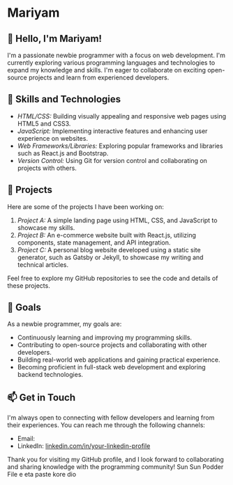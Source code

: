 # Mariyam

## 👋 Hello, I'm Mariyam!

I'm a passionate newbie programmer with a focus on web development. I'm currently exploring various programming languages and technologies to expand my knowledge and skills. I'm eager to collaborate on exciting open-source projects and learn from experienced developers.

## 🌱 Skills and Technologies

- *HTML/CSS:* Building visually appealing and responsive web pages using HTML5 and CSS3.
- *JavaScript:* Implementing interactive features and enhancing user experience on websites.
- *Web Frameworks/Libraries:* Exploring popular frameworks and libraries such as React.js and Bootstrap.
- *Version Control:* Using Git for version control and collaborating on projects with others.

## 💼 Projects

Here are some of the projects I have been working on:

1. *Project A:* A simple landing page using HTML, CSS, and JavaScript to showcase my skills.
2. *Project B:* An e-commerce website built with React.js, utilizing components, state management, and API integration.
3. *Project C:* A personal blog website developed using a static site generator, such as Gatsby or Jekyll, to showcase my writing and technical articles.

Feel free to explore my GitHub repositories to see the code and details of these projects.

## 🎯 Goals

As a newbie programmer, my goals are:

- Continuously learning and improving my programming skills.
- Contributing to open-source projects and collaborating with other developers.
- Building real-world web applications and gaining practical experience.
- Becoming proficient in full-stack web development and exploring backend technologies.

## 📫 Get in Touch

I'm always open to connecting with fellow developers and learning from their experiences. You can reach me through the following channels:

- Email: [](mailto:your-email@example.com)
- LinkedIn: [linkedin.com/in/your-linkedin-profile](https://linkedin.com/in/your-linkedin-profile)

Thank you for visiting my GitHub profile, and I look forward to collaborating and sharing knowledge with the programming community!
Sun
Sun Podder
File e eta paste kore dio
